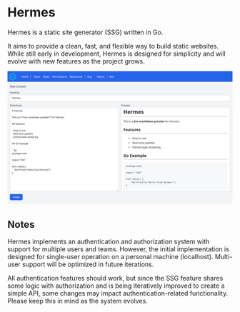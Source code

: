 # Hermes

Hermes is a static site generator (SSG) written in Go.

It aims to provide a clean, fast, and flexible way to build static websites. While still early in development, Hermes is designed for simplicity and will evolve with new features as the project grows.

![New Content Screenshot](docs/img/new-content.png)

## Notes

Hermes implements an authentication and authorization system with support for multiple users and teams. However, the initial implementation is designed for single-user operation on a personal machine (localhost). Multi-user support will be optimized in future iterations.

All authentication features should work, but since the SSG feature shares some logic with authorization and is being iteratively improved to create a simple API, some changes may impact authentication-related functionality. Please keep this in mind as the system evolves.
